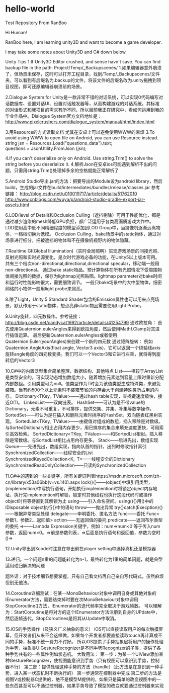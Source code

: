 # hello-world
Test Repository From RanBoo

Hi Human!

RanBoo here, I am learning unity3D and want to become a game developer.

I may take some notes about Unity3D and C# down below.

Unity Tips
1.If Unity3D Editor crushed, and sense havn't save. You can find backup file in the path: Project/Temp/_Backupscenes/
1.如果编辑器意外崩溃了，但场景未保存，这时可以打开工程目录，找到/Temp/_Backupscenes/文件夹，可以看到有后缀名为.backup的文件，将该文件的后缀名改为.unity拖拽到项目视图，即可还原编辑器崩溃前的场景。

2.Dialogue System for Unity是一款非常不错的对话系统，可以实现0代码编写对话数据库、设置对话UI、设置对话触发器等，从而构建游戏的对话系统。其标准的对话形式和我项目的需求有所不同，所以目前我正在研究中，看如何运用到我的毕业作品中。Dialogue System官方文档地址是：http://www.pixelcrushers.com/dialogue_system/manual/html/index.html

3.用Resource的方式读取文档 尤其在安卓上可以避免使用WWW的麻烦
3.To avoid using WWW to open file on Android, you can use Resource instead.
string jsn = Resources.Load<TextAsset>("questions_data").text;  
questions = JsonUtility.FromJson<Questions> (jsn);

4.If you can't deserialize only on Android. Use string.Trim() to solve the string before you deserialize it.
4.解析Json在安卓ios可能遇到解析不出的问题，只需用string.Trim()处理掉多余的空格就能正常解析了

5.Android Studio导出.jar的方法：把要导出的Module设为android library，然后build，生成的jar文件在build/intermediates/bundles/release/classes.jar
参考链接： 
http://blog.csdn.net/u010019717/article/details/51762010
http://www.cnblogs.com/wuya/p/android-studio-gradle-export-jar-assets.html

6.LOD(level of Detail)和Occlusion Culling（遮挡剔除）可用于性能优化，都是通过减少渲染的mesh降低GPU负担，都广泛运用于各类高画质游戏大作中。
LOD使用高中低不同精细程度的模型添加到LOD Group中，当摄像机逐渐远离物体，一档档切换为低模。
Occlusion Culling，bake场景中的static物体，通过对场景进行细分，把被遮挡的物体和不在摄像机视野内的物体隐藏。

7.Realtime GI(Global Illumination)（实时全局照明）实现游戏场景的间接光照、反射光照和实时光源变化，是次时代游戏必备的功能，在Unity5以上版本可用。
共有三个档次non-directional,directional,directional specular，移动端一般用non-directional。
通过bake static物品。预计算物体在所有光照情况下受周围物体间接光照的数据，保存为lightmap光照贴图。lightmap parameter对bake时间和运行时性能影响很大，需要细致调节。
一般只bake场景中的大中型物体，细密网格的小物体一般用light probe来照亮。

8.除了Light，Unity 5 Standard Shader包含的Emission属性也可以用来点亮场景，默认作用于static物体，想点亮非static物品需要使用Light Probe。

9.Unity旋转，四元数操作。参考链接：http://blog.csdn.net/candycat1992/article/details/41254799
通过欧拉角：
首先使用Quaternion.eulerAngles来得到欧拉角度，然后使用Mathf.Clamp对其进行插值运算。
最后更新Quaternion.eulerAngles或者使用Quaternion.Euler(yourAngles)来创建一个新的四元数
通过矩阵旋转：
例如Quaternion.AngleAxis(float angle, Vector3 axis)，它可以返回一个绕轴线axis旋转angle角度的四元数变换。我们可以一个Vector3和它进行左乘，就将得到旋转后的Vector3

10.C#中的内置泛型集合简单整理，数据结构、其他特点
List<T>——相较于ArrayList是类型安全的。可实现动态增加数组大小，随着增加元素达到容量上限时重新分配内部数组。引用类型可为null。值类型作为T时会为该值类型生成特殊类，来避免装箱。当有约500个以上元素时不装箱节省的内存会大于创建特殊类所占用的内存。
Dictionary<TKey, TValue>——通过hash table实现，查找键速度极快，接近O(1)。
LinkedList<T>——双向链表。
HashSet<T>——可认为是不带value的Dictionary，元素不可重复，不可排序，提供交集、并集、补集等数学操作。
SortedSet<T>——可认为是在插入和删除元素时排序的HashSet，双向链表红黑树实现。
SortedList<TKey, TValue>——由键值对组成的数组，插入移除是对数级。与SortedDictionary相比占用内存更少，用已排序的集合来填充速度更快，可用索引高效检索。
SortedDictionary<TKey, TValue>——和SortedList相似。插入移除是常数级。与SortedList相比占用内存更多。
Stack<T>——后进先出，数组实现
Queue<T>——先进先出，数组实现，指向队首的指针，出列时修改指针索引
SynchronizedCollection<T>——线程安全的List<T>
SynchronizedKeyedCollection<K, T>——线程安全的Dictionary
SynchronizedReadOnlyCollection<T>——只读的SynchronizedCollection<T>

11.C#中的遇到的一些关键字，所有关键词列表https://msdn.microsoft.com/zh-cn/library/x53a06bb(v=vs.140).aspx
lock(){}——(object)中填引用类型，{implemention}中写执行语句，开始执行implemention时将锁定object内存地址，执行完implemention时解锁，锁定时其他线程也执行这段代码时或操作object时将等待直到其解锁为止
using——引入命名空间。using(){}用()中的IDisposable object执行{}中的语句
throw——抛出异常
try{}catch(Execption){}——根据异常类型处理
delegate——申明委托、匿名方法
func——委托 Func<参数1，参数2....返回值>
action——无返回值的委托
predicate——返回布尔类型的委托
=>——Lambda Expression关键字，例如：num=>num<0 等于传入num参数，返回num<0。=>前是参数列表，=>后面是执行语句和返回值，参数为空时()=>

12.Unity导出到Xcode时注意在导出前在player setting中选择真机还是模拟器

13.递归。一个问题n重的问题能转化为n-1，最终转化为1重的简单问题，就是典型适用递归解决的问题

题外话：对于技术细节想要掌握，只有自己看文档再自己亲自写代码式，虽然麻烦但别无他法。

14.Coroutine详细测试：在某一MonoBehaviour对象中调用自身或其他对象的IEnumerator方法，需要结束掉时要在次MonoBehaviour对象中调用StopCoroutine()方法，IEnumerator的迭代频率完全取决于游戏帧数。
可以理解为：StartCoroutine是将对方的这个IEnumerator方法注册到自身的UPdate中，然后逐帧迭代。StopCoroutines是将其从Update中取消。

15.iOS的手势操作（及狭义广义抽象的意义）
iOS可以直接读取用户的每次触摸屏幕，但开发者们从来不会这样做，如果每个开发者都要直接读取touch再计算成不同的手势，标准不统一费力不讨好。
所以iOS提供了手势抽象层将用户的操作处理为手势，抽象类UIGestureRecognizer是不同手势Recognizer的子类，提供了各种手势共有的一些属性例如状态机。
大致用法：
第一步：为某一个UIView添加某种GestureRecognizer，使视图能意识到手势（只有视图可以意识到手势，控制器不行）
第二部：提供处理这种手势的方法（handle）（此方法是在意识到一种手势，进入某一状态机时不断执行的）
第一步通常在控制器中完成
第二步的方法是视图V或控制器C提供的，绝不是模型M提供的，如果只是简单的改变视图中的一些东西甚至可以不通过控制器，如果手势导致了模型的改变就要通过控制器来实现




